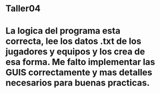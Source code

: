 # Taller04
# La logica del programa esta correcta, lee los datos .txt de los jugadores y equipos y los crea de esa forma. Me falto implementar las GUIS correctamente y mas detalles necesarios para buenas practicas.
